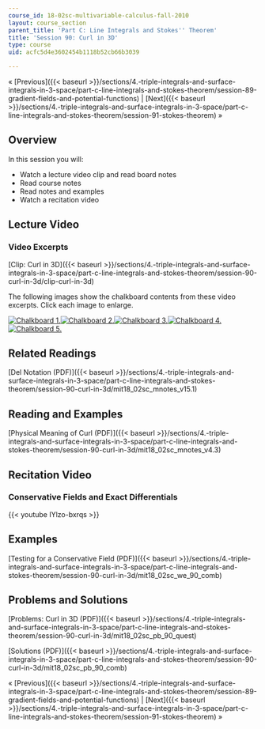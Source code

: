 ```yaml
---
course_id: 18-02sc-multivariable-calculus-fall-2010
layout: course_section
parent_title: 'Part C: Line Integrals and Stokes'' Theorem'
title: 'Session 90: Curl in 3D'
type: course
uid: acfc5d4e3602454b1118b52cb66b3039

---
```


« [Previous]({{< baseurl >}}/sections/4.-triple-integrals-and-surface-integrals-in-3-space/part-c-line-integrals-and-stokes-theorem/session-89-gradient-fields-and-potential-functions) | [Next]({{< baseurl >}}/sections/4.-triple-integrals-and-surface-integrals-in-3-space/part-c-line-integrals-and-stokes-theorem/session-91-stokes-theorem) »

Overview
--------

In this session you will:

*   Watch a lecture video clip and read board notes
*   Read course notes
*   Read notes and examples
*   Watch a recitation video

Lecture Video
-------------

### Video Excerpts

[Clip: Curl in 3D]({{< baseurl >}}/sections/4.-triple-integrals-and-surface-integrals-in-3-space/part-c-line-integrals-and-stokes-theorem/session-90-curl-in-3d/clip-curl-in-3d)

The following images show the chalkboard contents from these video excerpts. Click each image to enlarge.

[![Chalkboard 1.](/coursemedia/18-02sc-multivariable-calculus-fall-2010/9e61b00bad36cc10df3f52cf4e2248ce_MIT18_02SC_L30Brds_17a.png)](/coursemedia/18-02sc-multivariable-calculus-fall-2010/2fd84fe7d47e01fd8a9a5bfda214266b_MIT18_02SC_L30Brds_17.png "Open in a new window.")[![Chalkboard 2.](/coursemedia/18-02sc-multivariable-calculus-fall-2010/ea28548ed7d20327815db032e3e0bf93_MIT18_02SC_L30Brds_18a.png)](/coursemedia/18-02sc-multivariable-calculus-fall-2010/915bee201e2a9af81d5ea6113ef2e50c_MIT18_02SC_L30Brds_18.png "Open in a new window.")[![Chalkboard 3.](/coursemedia/18-02sc-multivariable-calculus-fall-2010/fb5977279207a8c37babddf11bed8a2e_MIT18_02SC_L30Brds_19a.png)](/coursemedia/18-02sc-multivariable-calculus-fall-2010/4d0f5fc346340bbfdfa54af25ad9c77f_MIT18_02SC_L30Brds_19.png "Open in a new window.")[![Chalkboard 4.](/coursemedia/18-02sc-multivariable-calculus-fall-2010/55de55eeb15ac342331bde3dba94b777_MIT18_02SC_L30Brds_20a.png)](/coursemedia/18-02sc-multivariable-calculus-fall-2010/7700dadb047d680c1cb5aeecb80561e4_MIT18_02SC_L30Brds_20.png "Open in a new window.")  
[![Chalkboard 5.](/coursemedia/18-02sc-multivariable-calculus-fall-2010/29ec6bbabfd6e765cb9b861f51dbfbf4_MIT18_02SC_L30Brds_21a.png)](/coursemedia/18-02sc-multivariable-calculus-fall-2010/78de973a7b740bc1c65b4a230b035a87_MIT18_02SC_L30Brds_21.png "Open in a new window.")

Related Readings
----------------

[Del Notation (PDF)]({{< baseurl >}}/sections/4.-triple-integrals-and-surface-integrals-in-3-space/part-c-line-integrals-and-stokes-theorem/session-90-curl-in-3d/mit18_02sc_mnotes_v15.1)

Reading and Examples
--------------------

[Physical Meaning of Curl (PDF)]({{< baseurl >}}/sections/4.-triple-integrals-and-surface-integrals-in-3-space/part-c-line-integrals-and-stokes-theorem/session-90-curl-in-3d/mit18_02sc_mnotes_v4.3)

Recitation Video
----------------

### Conservative Fields and Exact Differentials

{{< youtube IYlzo-bxrqs >}}

Examples
--------

[Testing for a Conservative Field (PDF)]({{< baseurl >}}/sections/4.-triple-integrals-and-surface-integrals-in-3-space/part-c-line-integrals-and-stokes-theorem/session-90-curl-in-3d/mit18_02sc_we_90_comb)

Problems and Solutions
----------------------

[Problems: Curl in 3D (PDF)]({{< baseurl >}}/sections/4.-triple-integrals-and-surface-integrals-in-3-space/part-c-line-integrals-and-stokes-theorem/session-90-curl-in-3d/mit18_02sc_pb_90_quest)

[Solutions (PDF)]({{< baseurl >}}/sections/4.-triple-integrals-and-surface-integrals-in-3-space/part-c-line-integrals-and-stokes-theorem/session-90-curl-in-3d/mit18_02sc_pb_90_comb)

« [Previous]({{< baseurl >}}/sections/4.-triple-integrals-and-surface-integrals-in-3-space/part-c-line-integrals-and-stokes-theorem/session-89-gradient-fields-and-potential-functions) | [Next]({{< baseurl >}}/sections/4.-triple-integrals-and-surface-integrals-in-3-space/part-c-line-integrals-and-stokes-theorem/session-91-stokes-theorem) »